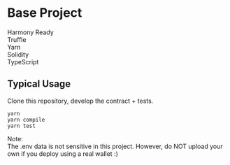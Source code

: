 # Base Project  

Harmony Ready  
Truffle  
Yarn  
Solidity  
TypeScript  
  
## Typical Usage  
  
Clone this repository, develop the contract + tests.  
  
```
yarn
yarn compile
yarn test
```
  
Note:  
The .env data is not sensitive in this project. However, do NOT upload your own if you deploy using a real wallet :)  
  

